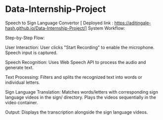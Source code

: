 # Data-Internship-Project
Speech to Sign Language Convertor [ Deployed link : https://aditingale-hash.github.io/Data-Internship-Project/]
System Workflow:

Step-by-Step Flow:

User Interaction:
User clicks "Start Recording" to enable the microphone.
Speech input is captured.

Speech Recognition:
Uses Web Speech API to process the audio and generate text.

Text Processing:
Filters and splits the recognized text into words or individual letters.

Sign Language Translation:
Matches words/letters with corresponding sign language videos in the sign/ directory.
Plays the videos sequentially in the video container.

Output:
Displays the transcription alongside the sign language videos.

